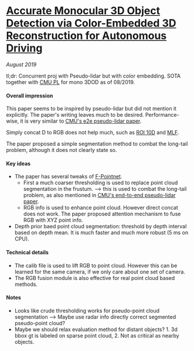 # [Accurate Monocular 3D Object Detection via Color-Embedded 3D Reconstruction for Autonomous Driving](https://arxiv.org/pdf/1903.11444.pdf) 

_August 2019_

tl;dr: Concurrent proj with Pseudo-lidar but with color embedding. SOTA together with [CMU PL](pseudo_lidar_e2e.md) for mono 3DOD as of 08/2019.

#### Overall impression
This paper seems to be inspired by pseudo-lidar but did not mention it explicitly. The paper's writing leaves much to be desired. Performance-wise, it is very similar to [CMU's e2e pseudo-lidar paper](pseudo_lidar_e2e.md).

Simply concat D to RGB does not help much, such as [ROI 10D](roi10d.md) and [MLF](mlf.md).

The paper proposed a simple segmentation method to combat the long-tail problem, although it does not clearly state so.

#### Key ideas
- The paper has several tweaks of [F-Pointnet](frustum_pointnet.md). 
	- First a much coarser thresholding is used to replace point cloud segmentation in the frustum. --> this is used to combat the long-tail problem, as also mentioned in [CMU's end-to-end pseudo-lidar paper](pseudo_lidar_e2e.md). 
	- RGB info is used to enhance point cloud. However direct concat does not work. The paper proposed attention mechanism to fuse RGB with XYZ point info. 
- Depth prior baed point cloud segmentation: threshold by depth interval based on depth mean. It is much faster and much more robust (5 ms on CPU).

#### Technical details
- The calib file is used to lift RGB to point cloud. However this can be learned for the same camera, if we only care about one set of camera.
- The RGB fusion module is also effective for real point cloud based methods. 

#### Notes
- Looks like crude thresholding works for pseudo-point cloud segmentation --> Maybe use radar info directly correct segmented pseudo-point cloud?
- Maybe we should relax evaluation method for distant objects? 1. 3d bbox gt is labeled on sparse point cloud, 2. Not as critical as nearby objects. 

